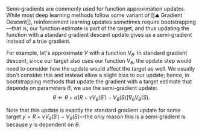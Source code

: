 Semi-gradients are commonly used for function approximation updates. While most deep learning methods follow some variant of [[⛰️ Gradient Descent]], reinforcement learning updates sometimes require bootstrapping—that is, our function estimate is part of the target, and thus updating the function with a standard gradient descent update gives us a semi-gradient instead of a true gradient.

For example, let's approximate $V$ with a function $V_\theta$. In standard gradient descent, since our target also uses our function $V_\theta$, the update step would need to consider how the update would affect the target as well. We usually don't consider this and instead allow a slight bias to our update; hence, in bootstrapping methods that update the gradient with a target estimate that depends on parameters $\theta$, we use the semi-gradient update: 
$$
\theta \leftarrow \theta + \alpha[R + \gamma V_\theta(S') - V_\theta(S)] \nabla_\theta V_\theta(S).
$$


Note that this update is exactly the standard gradient update for some target $y = R + \gamma V_\theta(S') - V_\theta(S)$—the only reason this is a semi-gradient is because $y$ is dependent on $\theta$.